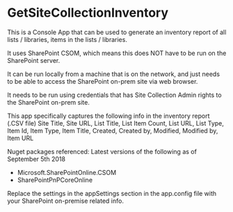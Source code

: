 # GetSiteCollectionInventory
This is a Console App that can be used to generate an inventory report of all lists / libraries, items in the lists / libraries. 

It uses SharePoint CSOM, which means this does NOT have to be run on the SharePoint server. 

It can be run locally from a machine that is on the network, and just needs to be able to access the SharePoint on-prem site via web browser.

It needs to be run using credentials that has Site Collection Admin rights to the SharePoint on-prem site.

This app specifically captures the following info in the inventory report (.CSV file)
Site Title, Site URL, List Title, List Item Count, List URL, List Type, Item Id, Item Type, Item Title, Created, Created by, Modified, Modified by, Item URL

Nuget packages referenced:
Latest versions of the following as of September 5th 2018
- Microsoft.SharePointOnline.CSOM
- SharePointPnPCoreOnline

Replace the settings in the appSettings section in the app.config file with your SharePoint on-premise related info.